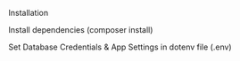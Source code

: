 Installation

Install dependencies (composer install)

Set Database Credentials & App Settings in dotenv file (.env)
